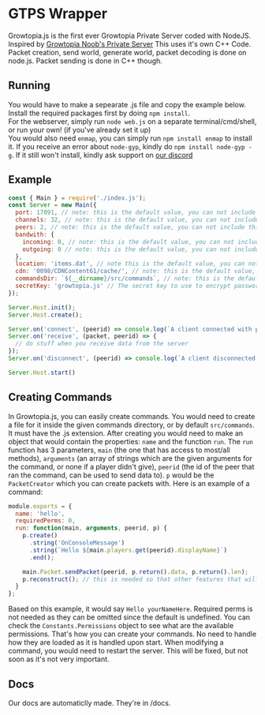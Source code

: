 # GTPS Wrapper
Growtopia.js is the first ever Growtopia Private Server coded with NodeJS. Inspired by [Growtopia Noob's Private Server](https://github.com/GrowtopiaNoobs/GrowtopiaServer)
This uses it's own C++ Code. Packet creation, send world, generate world, packet decoding is done on node.js. Packet sending is done in C++ though.

## Running
You would have to make a sepearate .js file and copy the example below.  
Install the required packages first by doing `npm install`.  
For the webserver, simply run `node web.js` on a separate terminal/cmd/shell, or run your own! (if you've already set it up)  
You would also need `enmap`, you can simply run `npm install enmap` to install it. If you receive an error about `node-gyp`, kindly do `npm install node-gyp -g`. If it still won't install, kindly ask support on [our discord](https://discord.gg/3NrVX8s)

## Example
```js
const { Main } = require('./index.js');
const Server = new Main({
  port: 17091, // note: this is the default value, you can not include this if you'd like.
  channels: 32, // note: this is the default value, you can not include this if you'd like.
  peers: 2, // note: this is the default value, you can not include this if you'd like.
  bandwith: {
    incoming: 0, // note: this is the default value, you can not include this if you'd like.
    outgoing: 0 // note: this is the default value, you can not include this if you'd like.
  },
  location: 'items.dat', // note this is the default value, you can not include this if you'd like.
  cdn: '0098/CDNContent61/cache/', // note: this is the default value, you can not include this if you'd like.
  commandsDir: `${__dirname}/src/commands`, // note: this is the default value, you can not include this if you'd like
  secretKey: 'growtopia.js' // The secret key to use to encrypt passwords, PLEASE CHANGE THIS AND DO NOT TELL ANYONE YOU DON'T TRUST
});

Server.Host.init();
Server.Host.create();

Server.on('connect', (peerid) => console.log(`A client connected with peer ${peerid}`));
Server.on('receive', (packet, peerid) => {
  // do stuff when you receive data from the server
});
Server.on('disconnect', (peerid) => console.log(`A client disconnected with peer ${peerid}`));

Server.Host.start()
```

## Creating Commands
In Growtopia.js, you can easily create commands. You would need to create a file for it inside the given commands directory, or by default `src/commands`. It must have the .js extension. After creating you would need to make an object that would contain the properties: `name` and the function `run`. The `run` function has 3 parameters, `main` (the one that has access to most/all methods), `arguments` (an array of strings which are the given arguments for the command, or none if a player didn't give), `peerid` (the id of the peer that ran the command, can be used to send data to). `p` would be the `PacketCreator` which you can create packets with. Here is an example of a command:
```js
module.exports = {
  name: 'hello',
  requiredPerms: 0,
  run: function(main, arguments, peerid, p) {
    p.create()
      .string('OnConsoleMessage')
      .string(`Hello ${main.players.get(peerid).displayName}`)
      .end();

    main.Packet.sendPacket(peerid, p.return().data, p.return().len);
    p.reconstruct(); // this is needed so that other features that will use the same PacketCreator instance can create/recreate packets.
  }
};
```

Based on this example, it would say `Hello yourNameHere`. Required perms is not needed as they can be omitted since the default is undefined. You can check the `Constants.Permissions` object to see what are the available permissions. That's how you can create your commands. No need to handle how they are loaded as it is handled upon start. When modifying a command, you would need to restart the server. This will be fixed, but not soon as it's not very important.

## Docs
Our docs are automaticlly made. They're in /docs.

